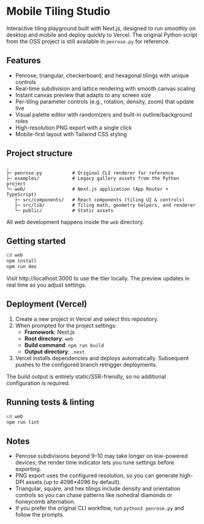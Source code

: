 # Mobile Tiling Studio

Interactive tiling playground built with Next.js, designed to run smoothly on desktop and mobile and deploy quickly to Vercel. The original Python script from the OSS project is still available in `penrose.py` for reference.

## Features

- Penrose, triangular, checkerboard, and hexagonal tilings with unique controls
- Real-time subdivision and lattice rendering with smooth canvas scaling
- Instant canvas preview that adapts to any screen size
- Per-tiling parameter controls (e.g., rotation, density, zoom) that update live
- Visual palette editor with randomizers and built-in outline/background roles
- High-resolution PNG export with a single click
- Mobile-first layout with Tailwind CSS styling

## Project structure

```
.
├─ penrose.py           # Original CLI renderer for reference
├─ examples/            # Legacy gallery assets from the Python project
└─ web/                 # Next.js application (App Router + TypeScript)
   ├─ src/components/   # React components (tiling UI & controls)
   ├─ src/lib/          # Tiling math, geometry helpers, and renderer
   └─ public/           # Static assets
```

All web development happens inside the `web` directory.

## Getting started

```bash
cd web
npm install
npm run dev
```

Visit http://localhost:3000 to use the tiler locally. The preview updates in real time as you adjust settings.

## Deployment (Vercel)

1. Create a new project in Vercel and select this repository.
2. When prompted for the project settings:
   - **Framework**: Next.js  
   - **Root directory**: `web`  
   - **Build command**: `npm run build`  
   - **Output directory**: `.next`
3. Vercel installs dependencies and deploys automatically. Subsequent pushes to the configured branch retrigger deployments.

The build output is entirely static/SSR-friendly, so no additional configuration is required.

## Running tests & linting

```bash
cd web
npm run lint
```

## Notes

- Penrose subdivisions beyond 9–10 may take longer on low-powered devices; the render time indicator lets you tune settings before exporting.
- PNG export uses the configured resolution, so you can generate high-DPI assets (up to 4096×4096 by default).
- Triangular, square, and hex tilings include density and orientation controls so you can chase patterns like isohedral diamonds or honeycomb alternation.
- If you prefer the original CLI workflow, run `python3 penrose.py` and follow the prompts.

